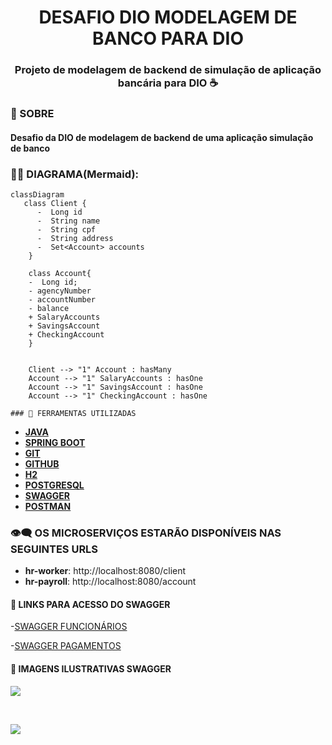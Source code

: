 
<h1 align="center">
 DESAFIO DIO MODELAGEM DE BANCO PARA DIO
 <h3 align ="center" >Projeto de modelagem de backend de simulação de aplicação bancária para DIO ☕</h3> 
</h1>

### 📕 SOBRE 
<h4>Desafio da DIO de modelagem  de backend de uma aplicação simulação de banco</h4>



### 🧜‍♀️ **DIAGRAMA(Mermaid)**: 

```mermaid
classDiagram
   class Client {
      -  Long id
      -  String name
      -  String cpf
      -  String address
      -  Set<Account> accounts
    }

    class Account{
    -  Long id;
    - agencyNumber
	- accountNumber
	- balance
    + SalaryAccounts
    + SavingsAccount
    + CheckingAccount
    }
    

    Client --> "1" Account : hasMany
    Account --> "1" SalaryAccounts : hasOne
    Account --> "1" SavingsAccount : hasOne
    Account --> "1" CheckingAccount : hasOne
```

    

    ### 🔨 FERRAMENTAS UTILIZADAS

- [**JAVA**](https://docs.oracle.com/en/java/)
- [**SPRING BOOT**](https://docs.spring.io/spring-boot/index.html)
- [**GIT**](https://git-scm.com/doc)
- [**GITHUB**](https://docs.github.com/pt)
- [**H2**](https://www.h2database.com/html/main.html)
- [**POSTGRESQL**](https://www.h2database.com/html/main.html)
- [**SWAGGER**](https://swagger.io/docs/)
- [**POSTMAN**](https://learning.postman.com/docs/introduction/overview/)

### 👁‍🗨 OS MICROSERVIÇOS ESTARÃO DISPONÍVEIS NAS SEGUINTES URLS

- **hr-worker**: http://localhost:8080/client
- **hr-payroll**: http://localhost:8080/account

#### 🔗 LINKS PARA ACESSO DO SWAGGER
-[SWAGGER FUNCIONÁRIOS](http://localhost:8080/swagger-ui/index.html)

-[SWAGGER PAGAMENTOS](http://localhost:8080/swagger-ui/index.html)

#### 📃 IMAGENS ILUSTRATIVAS SWAGGER
<p>
 <img src ="c:\Users\User\Desktop\DIO\dio_bank\src\main\java\assets\postman1.PNG">
 </p><br>
 <p>
 <img src ="c:\Users\User\Desktop\DIO\dio_bank\src\main\java\assets\swagger.PNG">
 </p><br>


